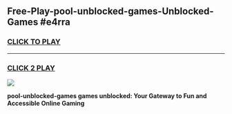 
## Free-Play-pool-unblocked-games-Unblocked-Games #e4rra
<h3>
<a href="https://news.freeplayer.one?title=pool-unblocked-games&ref=8M">CLICK TO PLAY</a></h3>
<hr>

<h3>
<a href="https://news.freeplayer.one?title=pool-unblocked-games&ref=8M">CLICK 2 PLAY</a>
  
</h3>

<a href="https://news.freeplayer.one?title=pool-unblocked-games&ref=8M"><img src="https://clearcache.store/games.png"></a>


**pool-unblocked-games games unblocked: Your Gateway to Fun and Accessible Online Gaming**
